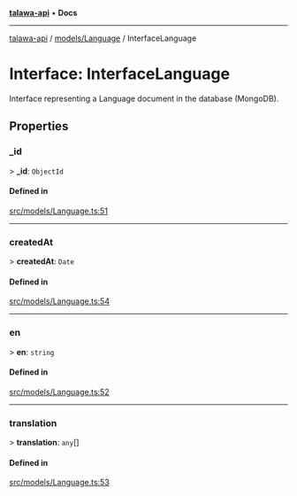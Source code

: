 [**talawa-api**](../../../README.md) • **Docs**

***

[talawa-api](../../../modules.md) / [models/Language](../README.md) / InterfaceLanguage

# Interface: InterfaceLanguage

Interface representing a Language document in the database (MongoDB).

## Properties

### \_id

\> **\_id**: `ObjectId`

#### Defined in

[src/models/Language.ts:51](https://github.com/PalisadoesFoundation/talawa-api/blob/a87b45a1c490c996c3a8a52e117ecbaa4742ef49/src/models/Language.ts#L51)

***

### createdAt

\> **createdAt**: `Date`

#### Defined in

[src/models/Language.ts:54](https://github.com/PalisadoesFoundation/talawa-api/blob/a87b45a1c490c996c3a8a52e117ecbaa4742ef49/src/models/Language.ts#L54)

***

### en

\> **en**: `string`

#### Defined in

[src/models/Language.ts:52](https://github.com/PalisadoesFoundation/talawa-api/blob/a87b45a1c490c996c3a8a52e117ecbaa4742ef49/src/models/Language.ts#L52)

***

### translation

\> **translation**: `any`[]

#### Defined in

[src/models/Language.ts:53](https://github.com/PalisadoesFoundation/talawa-api/blob/a87b45a1c490c996c3a8a52e117ecbaa4742ef49/src/models/Language.ts#L53)

